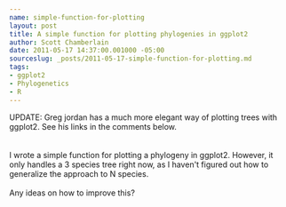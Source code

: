 ```yaml
--- 
name: simple-function-for-plotting
layout: post
title: A simple function for plotting phylogenies in ggplot2
author: Scott Chamberlain
date: 2011-05-17 14:37:00.001000 -05:00
sourceslug: _posts/2011-05-17-simple-function-for-plotting.md
tags: 
- ggplot2
- Phylogenetics
- R
---
```

UPDATE: Greg jordan has a much more elegant way of plotting trees with ggplot2. See his links in the comments below.<br /><br /><br />I wrote a simple function for plotting a phylogeny in ggplot2. However, it only handles a 3 species tree right now, as I haven't figured out how to generalize the approach to N species.<br /><br />Any ideas on how to improve this?<br /><br /><br /><br /><script src="https://gist.github.com/977207.js?file=ggtree_v1.R"></script>
